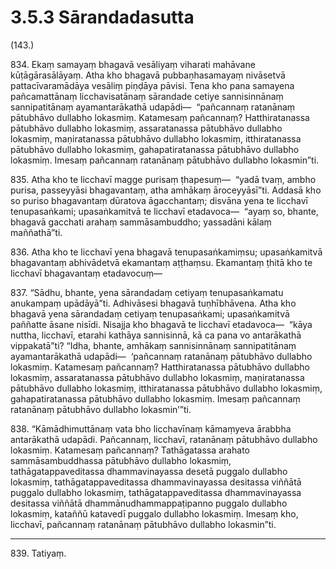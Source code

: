 # 3.5.3 Sārandadasutta

(143.)

834\. Ekaṃ samayaṃ bhagavā vesāliyaṃ viharati mahāvane kūṭāgārasālāyaṃ. Atha kho bhagavā pubbaṇhasamayaṃ nivāsetvā pattacīvaramādāya vesāliṃ piṇḍāya pāvisi. Tena kho pana samayena pañcamattānaṃ licchavisatānaṃ sārandade cetiye sannisinnānaṃ sannipatitānaṃ ayamantarākathā udapādi—  “pañcannaṃ ratanānaṃ pātubhāvo dullabho lokasmiṃ. Katamesaṃ pañcannaṃ? Hatthiratanassa pātubhāvo dullabho lokasmiṃ, assaratanassa pātubhāvo dullabho lokasmiṃ, maṇiratanassa pātubhāvo dullabho lokasmiṃ, itthiratanassa pātubhāvo dullabho lokasmiṃ, gahapatiratanassa pātubhāvo dullabho lokasmiṃ. Imesaṃ pañcannaṃ ratanānaṃ pātubhāvo dullabho lokasmin”ti.

835\. Atha kho te licchavī magge purisaṃ ṭhapesuṃ—  “yadā tvaṃ, ambho purisa, passeyyāsi bhagavantaṃ, atha amhākaṃ āroceyyāsī”ti. Addasā kho so puriso bhagavantaṃ dūratova āgacchantaṃ; disvāna yena te licchavī tenupasaṅkami; upasaṅkamitvā te licchavī etadavoca—  “ayaṃ so, bhante, bhagavā gacchati arahaṃ sammāsambuddho; yassadāni kālaṃ maññathā”ti.

836\. Atha kho te licchavī yena bhagavā tenupasaṅkamiṃsu; upasaṅkamitvā bhagavantaṃ abhivādetvā ekamantaṃ aṭṭhaṃsu. Ekamantaṃ ṭhitā kho te licchavī bhagavantaṃ etadavocuṃ—

837\. “Sādhu, bhante, yena sārandadaṃ cetiyaṃ tenupasaṅkamatu anukampaṃ upādāyā”ti. Adhivāsesi bhagavā tuṇhībhāvena. Atha kho bhagavā yena sārandadaṃ cetiyaṃ tenupasaṅkami; upasaṅkamitvā paññatte āsane nisīdi. Nisajja kho bhagavā te licchavī etadavoca—  “kāya nuttha, licchavī, etarahi kathāya sannisinnā, kā ca pana vo antarākathā vippakatā”ti? “Idha, bhante, amhākaṃ sannisinnānaṃ sannipatitānaṃ ayamantarākathā udapādi—  ‘pañcannaṃ ratanānaṃ pātubhāvo dullabho lokasmiṃ. Katamesaṃ pañcannaṃ? Hatthiratanassa pātubhāvo dullabho lokasmiṃ, assaratanassa pātubhāvo dullabho lokasmiṃ, maṇiratanassa pātubhāvo dullabho lokasmiṃ, itthiratanassa pātubhāvo dullabho lokasmiṃ, gahapatiratanassa pātubhāvo dullabho lokasmiṃ. Imesaṃ pañcannaṃ ratanānaṃ pātubhāvo dullabho lokasmin’”ti.

838\. “Kāmādhimuttānaṃ vata bho licchavīnaṃ kāmaṃyeva ārabbha antarākathā udapādi. Pañcannaṃ, licchavī, ratanānaṃ pātubhāvo dullabho lokasmiṃ. Katamesaṃ pañcannaṃ? Tathāgatassa arahato sammāsambuddhassa pātubhāvo dullabho lokasmiṃ, tathāgatappaveditassa dhammavinayassa desetā puggalo dullabho lokasmiṃ, tathāgatappaveditassa dhammavinayassa desitassa viññātā puggalo dullabho lokasmiṃ, tathāgatappaveditassa dhammavinayassa desitassa viññātā dhammānudhammappaṭipanno puggalo dullabho lokasmiṃ, kataññū katavedī puggalo dullabho lokasmiṃ. Imesaṃ kho, licchavī, pañcannaṃ ratanānaṃ pātubhāvo dullabho lokasmin”ti.

---

839\. Tatiyaṃ.

